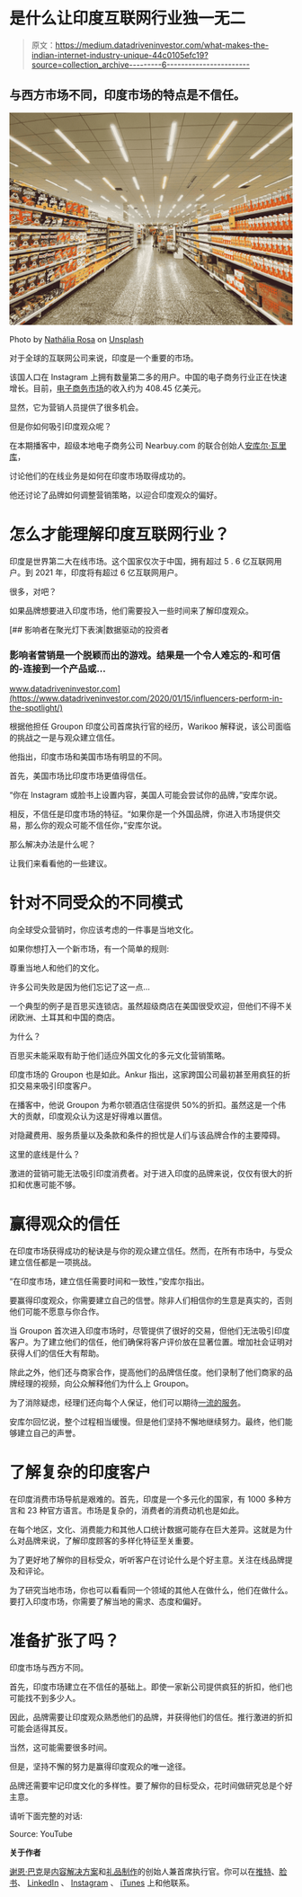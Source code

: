 # 是什么让印度互联网行业独一无二

> 原文：<https://medium.datadriveninvestor.com/what-makes-the-indian-internet-industry-unique-44c0105efc19?source=collection_archive---------6----------------------->

## 与西方市场不同，印度市场的特点是不信任。

![](img/786683e6a4dbb4650ef3817cc5a60946.png)

Photo by [Nathália Rosa](https://unsplash.com/@nathaliarosa?utm_source=medium&utm_medium=referral) on [Unsplash](https://unsplash.com?utm_source=medium&utm_medium=referral)

对于全球的互联网公司来说，印度是一个重要的市场。

该国人口在 Instagram 上拥有数量第二多的用户。中国的电子商务行业正在快速增长。目前，[电子商务市场](https://www.statista.com/outlook/243/119/ecommerce/india)的收入约为 408.45 亿美元。

显然，它为营销人员提供了很多机会。

但是你如何吸引印度观众呢？

在本期播客中，超级本地电子商务公司 Nearbuy.com 的联合创始人[安库尔·瓦里库](https://medium.com/u/d26eaa667d4c?source=post_page-----44c0105efc19--------------------------------)，

讨论他们的在线业务是如何在印度市场取得成功的。

他还讨论了品牌如何调整营销策略，以迎合印度观众的偏好。

# 怎么才能理解印度互联网行业？

印度是世界第二大在线市场。这个国家仅次于中国，拥有超过 5 . 6 亿互联网用户。到 2021 年，印度将有超过 6 亿互联网用户。

很多，对吧？

如果品牌想要进入印度市场，他们需要投入一些时间来了解印度观众。

[](https://www.datadriveninvestor.com/2020/01/15/influencers-perform-in-the-spotlight/) [## 影响者在聚光灯下表演|数据驱动的投资者

### 影响者营销是一个脱颖而出的游戏。结果是一个令人难忘的-和可信的-连接到一个产品或…

www.datadriveninvestor.com](https://www.datadriveninvestor.com/2020/01/15/influencers-perform-in-the-spotlight/) 

根据他担任 Groupon 印度公司首席执行官的经历，Warikoo 解释说，该公司面临的挑战之一是与观众建立信任。

他指出，印度市场和美国市场有明显的不同。

首先，美国市场比印度市场更值得信任。

“你在 Instagram 或脸书上设置内容，美国人可能会尝试你的品牌，”安库尔说。

相反，不信任是印度市场的特征。“如果你是一个外国品牌，你进入市场提供交易，那么你的观众可能不信任你，”安库尔说。

那么解决办法是什么呢？

让我们来看看他的一些建议。

# 针对不同受众的不同模式

向全球受众营销时，你应该考虑的一件事是当地文化。

如果你想打入一个新市场，有一个简单的规则:

尊重当地人和他们的文化。

许多公司失败是因为他们忘记了这一点…

一个典型的例子是百思买连锁店。虽然超级商店在美国很受欢迎，但他们不得不关闭欧洲、土耳其和中国的商店。

为什么？

百思买未能采取有助于他们适应外国文化的多元文化营销策略。

印度市场的 Groupon 也是如此。Ankur 指出，这家跨国公司最初甚至用疯狂的折扣交易来吸引印度客户。

在播客中，他说 Groupon 为希尔顿酒店住宿提供 50%的折扣。虽然这是一个伟大的贡献，印度观众认为这是好得难以置信。

对隐藏费用、服务质量以及条款和条件的担忧是人们与该品牌合作的主要障碍。

这里的底线是什么？

激进的营销可能无法吸引印度消费者。对于进入印度的品牌来说，仅仅有很大的折扣和优惠可能不够。

# 赢得观众的信任

在印度市场获得成功的秘诀是与你的观众建立信任。然而，在所有市场中，与受众建立信任都是一项挑战。

“在印度市场，建立信任需要时间和一致性，”安库尔指出。

要赢得印度观众，你需要建立自己的信誉。除非人们相信你的生意是真实的，否则他们可能不愿意与你合作。

当 Groupon 首次进入印度市场时，尽管提供了很好的交易，但他们无法吸引印度客户。为了建立他们的信任，他们确保将客户评价放在显著位置。增加社会证明对获得人们的信任大有帮助。

除此之外，他们还与商家合作，提高他们的品牌信任度。他们录制了他们商家的品牌经理的视频，向公众解释他们为什么上 Groupon。

为了消除疑虑，经理们还向每个人保证，他们可以期待[一流的服务](https://shanebarker.com/blog/improve-customer-service/)。

安库尔回忆说，整个过程相当缓慢。但是他们坚持不懈地继续努力。最终，他们能够建立自己的声誉。

# 了解复杂的印度客户

在印度消费市场导航是艰难的。首先，印度是一个多元化的国家，有 1000 多种方言和 23 种官方语言。市场是复杂的，消费者的消费动机也是如此。

在每个地区，文化、消费能力和其他人口统计数据可能存在巨大差异。这就是为什么对品牌来说，了解印度顾客的多样化特征至关重要。

为了更好地了解你的目标受众，听听客户在讨论什么是个好主意。关注在线品牌提及和评论。

为了研究当地市场，你也可以看看同一个领域的其他人在做什么，他们在做什么。要打入印度市场，你需要了解当地的需求、态度和偏好。

# 准备扩张了吗？

印度市场与西方不同。

首先，印度市场建立在不信任的基础上。即使一家新公司提供疯狂的折扣，他们也可能找不到多少人。

因此，品牌需要让印度观众熟悉他们的品牌，并获得他们的信任。推行激进的折扣可能会适得其反。

当然，这可能需要很多时间。

但是，坚持不懈的努力是赢得印度观众的唯一途径。

品牌还需要牢记印度文化的多样性。要了解你的目标受众，花时间做研究总是个好主意。

请听下面完整的对话:

Source: YouTube

**关于作者**

[谢恩·巴克](https://shanebarker.com/)是[内容解决方案](https://contentsolutions.io/)和[礼品制作](http://gifographics.co/)的创始人兼首席执行官。你可以在[推特](https://twitter.com/shane_barker)、[脸书](https://www.facebook.com/ShaneBarkerConsultant/)、 [LinkedIn](https://www.linkedin.com/in/shanebarker/) 、 [Instagram](https://www.instagram.com/shanebarker/) 、 [iTunes](https://podcasts.apple.com/us/podcast/shane-barkers-marketing-madness-podcast/id1472142690) 上和他联系。